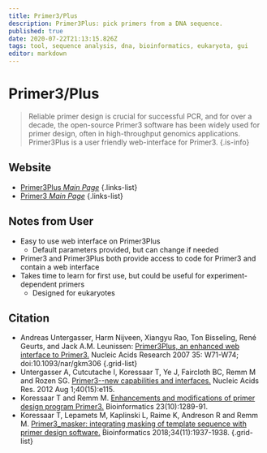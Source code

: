 ```yaml
---
title: Primer3/Plus
description: Primer3Plus: pick primers from a DNA sequence.
published: true
date: 2020-07-22T21:13:15.826Z
tags: tool, sequence analysis, dna, bioinformatics, eukaryota, gui
editor: markdown
---
```


# Primer3/Plus

> Reliable primer design is crucial for successful PCR, and for over a decade, the open-source Primer3 software has been widely used for primer design, often in high-throughput genomics applications.  Primer3Plus is a user friendly web-interface for Primer3. 
{.is-info}


## Website 

- [Primer3Plus *Main Page*](http://www.bioinformatics.nl/cgi-bin/primer3plus/primer3plus.cgi)
 {.links-list}
 - [Primer3 *Main Page*](http://bioinfo.ut.ee/primer3/#disclaimer)
 {.links-list}

## Notes from User
- Easy to use web interface on Primer3Plus
	- Default parameters provided, but can change if needed
- Primer3 and Primer3Plus both provide access to code for Primer3 and contain a web interface 
- Takes time to learn for first use, but could be useful for experiment-dependent primers
	- Designed for eukaryotes 


## Citation 

- Andreas Untergasser, Harm Nijveen, Xiangyu Rao, Ton Bisseling, René Geurts, and Jack A.M. Leunissen: [Primer3Plus, an enhanced web interface to Primer3.](https://academic.oup.com/nar/article/35/suppl_2/W71/2922185) Nucleic Acids Research 2007 35: W71-W74; doi:10.1093/nar/gkm306
{.grid-list}
- Untergasser A, Cutcutache I, Koressaar T, Ye J, Faircloth BC, Remm M and Rozen SG. [Primer3--new capabilities and interfaces.](https://academic.oup.com/nar/article/40/15/e115/1223759) Nucleic Acids Res. 2012 Aug 1;40(15):e115.
- Koressaar T and Remm M. [Enhancements and modifications of primer design program Primer3.](https://academic.oup.com/bioinformatics/article/23/10/1289/197299) Bioinformatics 23(10):1289-91.
-	Koressaar T, Lepamets M, Kaplinski L, Raime K, Andreson R and Remm M. [Primer3_masker: integrating masking of template sequence with primer design software.](https://academic.oup.com/bioinformatics/article/34/11/1937/4817620) Bioinformatics 2018;34(11):1937-1938.
{.grid-list}